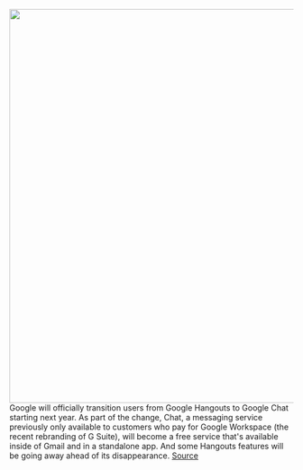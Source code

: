 <img src='https://cdn.vox-cdn.com/thumbor/cY3duEQL8-jWQkerIGpDMZwbr-Y=/0x0:2040x1360/1200x800/filters:focal(857x517:1183x843)/cdn.vox-cdn.com/uploads/chorus_image/image/67638638/acastro_180427_1777_0003.0.jpg' width='700px' /><br/>
Google will officially transition users from Google Hangouts to Google Chat starting next year. As part of the change, Chat, a messaging service previously only available to customers who pay for Google Workspace (the recent rebranding of G Suite), will become a free service that's available inside of Gmail and in a standalone app. And some Hangouts features will be going away ahead of its disappearance.
<a href='https://www.theverge.com/2020/10/15/21517929/google-hangouts-chat-messaging-free'> Source <a/>